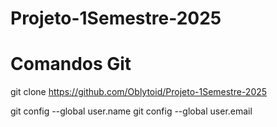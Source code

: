 # Projeto-1Semestre-2025

# Comandos Git

git clone https://github.com/Oblytoid/Projeto-1Semestre-2025

git config --global user.name 
git config --global user.email

